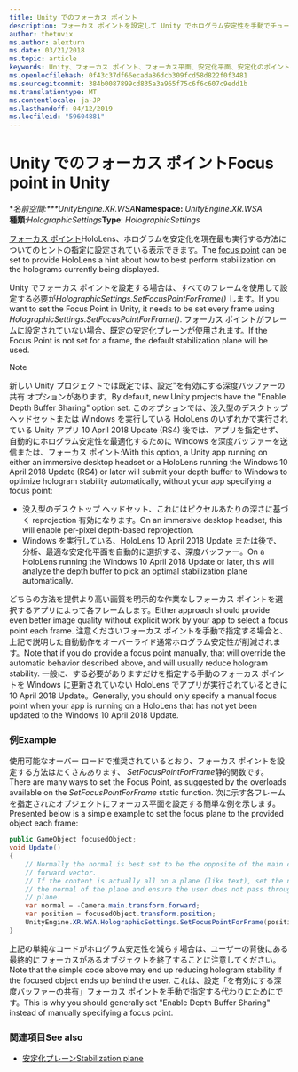 ```yaml
---
title: Unity でのフォーカス ポイント
description: フォーカス ポイントを設定して Unity でホログラム安定性を手動でチューニング
author: thetuvix
ms.author: alexturn
ms.date: 03/21/2018
ms.topic: article
keywords: Unity、フォーカス ポイント、フォーカス平面、安定化平面、安定化のポイント、reprojection、LSR、深度バッファー
ms.openlocfilehash: 0f43c37df66ecada86dcb309fcd58d822f0f3481
ms.sourcegitcommit: 384b0087899cd835a3a965f75c6f6c607c9edd1b
ms.translationtype: MT
ms.contentlocale: ja-JP
ms.lasthandoff: 04/12/2019
ms.locfileid: "59604881"
---
```

# <a name="focus-point-in-unity"></a><span data-ttu-id="5d313-104">Unity でのフォーカス ポイント</span><span class="sxs-lookup"><span data-stu-id="5d313-104">Focus point in Unity</span></span>

<span data-ttu-id="5d313-105">\**名前空間:\*\*\*UnityEngine.XR.WSA*</span><span class="sxs-lookup"><span data-stu-id="5d313-105">**Namespace:** *UnityEngine.XR.WSA*</span></span><br>
<span data-ttu-id="5d313-106">**種類**:*HolographicSettings*</span><span class="sxs-lookup"><span data-stu-id="5d313-106">**Type**: *HolographicSettings*</span></span>

<span data-ttu-id="5d313-107">[フォーカス ポイント](hologram-stability.md#stabilization-plane)HoloLens、ホログラムを安定化を現在最も実行する方法についてのヒントの指定に設定されている表示できます。</span><span class="sxs-lookup"><span data-stu-id="5d313-107">The [focus point](hologram-stability.md#stabilization-plane) can be set to provide HoloLens a hint about how to best perform stabilization on the holograms currently being displayed.</span></span>

<span data-ttu-id="5d313-108">Unity でフォーカス ポイントを設定する場合は、すべてのフレームを使用して設定する必要が*HolographicSettings.SetFocusPointForFrame()* します。</span><span class="sxs-lookup"><span data-stu-id="5d313-108">If you want to set the Focus Point in Unity, it needs to be set every frame using *HolographicSettings.SetFocusPointForFrame()*.</span></span> <span data-ttu-id="5d313-109">フォーカス ポイントがフレームに設定されていない場合、既定の安定化プレーンが使用されます。</span><span class="sxs-lookup"><span data-stu-id="5d313-109">If the Focus Point is not set for a frame, the default stabilization plane will be used.</span></span>

> [!NOTE]
> <span data-ttu-id="5d313-110">新しい Unity プロジェクトでは既定では、設定"を有効にする深度バッファーの共有 オプションがあります。</span><span class="sxs-lookup"><span data-stu-id="5d313-110">By default, new Unity projects have the "Enable Depth Buffer Sharing" option set.</span></span>  <span data-ttu-id="5d313-111">このオプションでは、没入型のデスクトップ ヘッドセットまたは Windows を実行している HoloLens のいずれかで実行されている Unity アプリ 10 April 2018 Update (RS4) 後では、アプリを指定せず、自動的にホログラム安定性を最適化するために Windows を深度バッファーを送信または、フォーカス ポイント:</span><span class="sxs-lookup"><span data-stu-id="5d313-111">With this option, a Unity app running on either an immersive desktop headset or a HoloLens running the Windows 10 April 2018 Update (RS4) or later will submit your depth buffer to Windows to optimize hologram stability automatically, without your app specifying a focus point:</span></span>
> * <span data-ttu-id="5d313-112">没入型のデスクトップ ヘッドセット、これにはピクセルあたりの深さに基づく reprojection 有効になります。</span><span class="sxs-lookup"><span data-stu-id="5d313-112">On an immersive desktop headset, this will enable per-pixel depth-based reprojection.</span></span>
> * <span data-ttu-id="5d313-113">Windows を実行している、HoloLens 10 April 2018 Update または後で、分析、最適な安定化平面を自動的に選択する、深度バッファー。</span><span class="sxs-lookup"><span data-stu-id="5d313-113">On a HoloLens running the Windows 10 April 2018 Update or later, this will analyze the depth buffer to pick an optimal stabilization plane automatically.</span></span>
>
> <span data-ttu-id="5d313-114">どちらの方法を提供より高い画質を明示的な作業なしフォーカス ポイントを選択するアプリによって各フレームします。</span><span class="sxs-lookup"><span data-stu-id="5d313-114">Either approach should provide even better image quality without explicit work by your app to select a focus point each frame.</span></span>  <span data-ttu-id="5d313-115">注意くださいフォーカス ポイントを手動で指定する場合と、上記で説明した自動動作をオーバーライド通常ホログラム安定性が削減されます。</span><span class="sxs-lookup"><span data-stu-id="5d313-115">Note that if you do provide a focus point manually, that will override the automatic behavior described above, and will usually reduce hologram stability.</span></span>  <span data-ttu-id="5d313-116">一般に、する必要がありますだけを指定する手動のフォーカス ポイントを Windows に更新されていない HoloLens でアプリが実行されているときに 10 April 2018 Update。</span><span class="sxs-lookup"><span data-stu-id="5d313-116">Generally, you should only specify a manual focus point when your app is running on a HoloLens that has not yet been updated to the Windows 10 April 2018 Update.</span></span>

### <a name="example"></a><span data-ttu-id="5d313-117">例</span><span class="sxs-lookup"><span data-stu-id="5d313-117">Example</span></span>

<span data-ttu-id="5d313-118">使用可能なオーバー ロードで推奨されているとおり、フォーカス ポイントを設定する方法はたくさんあります、 *SetFocusPointForFrame*静的関数です。</span><span class="sxs-lookup"><span data-stu-id="5d313-118">There are many ways to set the Focus Point, as suggested by the overloads available on the *SetFocusPointForFrame* static function.</span></span> <span data-ttu-id="5d313-119">次に示す各フレームを指定されたオブジェクトにフォーカス平面を設定する簡単な例を示します。</span><span class="sxs-lookup"><span data-stu-id="5d313-119">Presented below is a simple example to set the focus plane to the provided object each frame:</span></span>

```cs
public GameObject focusedObject;
void Update()
{
    // Normally the normal is best set to be the opposite of the main camera's 
    // forward vector.
    // If the content is actually all on a plane (like text), set the normal to 
    // the normal of the plane and ensure the user does not pass through the 
    // plane.
    var normal = -Camera.main.transform.forward;     
    var position = focusedObject.transform.position;
    UnityEngine.XR.WSA.HolographicSettings.SetFocusPointForFrame(position, normal);
}
```

<span data-ttu-id="5d313-120">上記の単純なコードがホログラム安定性を減らす場合は、ユーザーの背後にある最終的にフォーカスがあるオブジェクトを終了することに注意してください。</span><span class="sxs-lookup"><span data-stu-id="5d313-120">Note that the simple code above may end up reducing hologram stability if the focused object ends up behind the user.</span></span>  <span data-ttu-id="5d313-121">これは、設定「を有効にする深度バッファーの共有」フォーカス ポイントを手動で指定する代わりにためにです。</span><span class="sxs-lookup"><span data-stu-id="5d313-121">This is why you should generally set "Enable Depth Buffer Sharing" instead of manually specifying a focus point.</span></span>

### <a name="see-also"></a><span data-ttu-id="5d313-122">関連項目</span><span class="sxs-lookup"><span data-stu-id="5d313-122">See also</span></span>
* [<span data-ttu-id="5d313-123">安定化プレーン</span><span class="sxs-lookup"><span data-stu-id="5d313-123">Stabilization plane</span></span>](hologram-stability.md#stabilization-plane)
